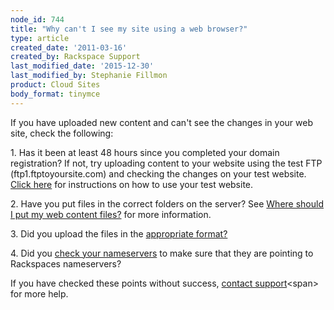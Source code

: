 ```yaml
---
node_id: 744
title: "Why can't I see my site using a web browser?"
type: article
created_date: '2011-03-16'
created_by: Rackspace Support
last_modified_date: '2015-12-30'
last_modified_by: Stephanie Fillmon
product: Cloud Sites
body_format: tinymce
---
```


If you have uploaded new content and can't see the changes in your web
site, check the following:

1\. Has it been at least 48 hours since you completed your domain
registration? If not, try uploading content to your website using the
test FTP (ftp1.ftptoyoursite.com) and checking the changes on your test
website. [Click
here](/how-to/using-a-staging-url)
for instructions on how to use your test website.

2\. Have you put files in the correct folders on the server? See [Where
should I put my web content
files?](/how-to/getting-started-with-cloud-sites-uploading-your-content "/knowledge_center/index.php/Where_should_I_put_my_web_content_%28files%29%3F")
for more information.

3\. Did you upload the files in the [appropriate
format?](/how-to/should-i-upload-files-as-ascii-or-binary "/knowledge_center/index.php/Should_I_upload_files_as_ASCII_or_binary%3Fappropriate")

4\. Did you [check your
nameservers](/how-to/getting-started-with-cloud-sites-rackspace-nameservers-and-creating-custom-nameservers)
to make sure that they are pointing to Rackspaces nameservers?

<span>If you have checked these points without success, </span>[contact
support](https://manage.rackspacecloud.com/ "https://manage.rackspacecloud.com/pages/Login.jsp")<span>
for more help.</span>

